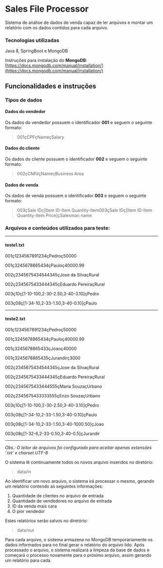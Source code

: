 # Sales File Processor

Sistema de análise de dados de venda capaz de ler arquivos e montar um relatório com os dados contidos para cada arquivo.

### Tecnologias utilizadas
Java 8, SpringBoot e MongoDB

Instruções para instalação do **MongoDB**: [https://docs.mongodb.com/manual/installation/](https://docs.mongodb.com/manual/installation/)

## Funcionalidades e instruções
### Tipos de dados
#### Dados do vendedor
Os dados do vendedor possuem o identificador **001** e seguem o seguinte formato:
> 001çCPFçNameçSalary

#### Dados do cliente
Os dados do cliente possuem o identificador **002** e seguem o seguinte formato:
> 002çCNPJçNameçBusiness Area

#### Dados de venda
Os dados de venda possuem o identificador **003** e seguem o seguinte formato:
> 003çSale IDç[Item ID-Item Quantity-Item003çSale IDç[Item ID-Item Quantity-Item Price]çSalesman name

### Arquivos e conteúdos utilizados para teste:

---
#### teste1.txt
001ç1234567891234çPedroç50000

001ç3245678865434çPauloç40000.99

002ç2345675434544345çJose da SilvaçRural

002ç2345675433444345çEduardo PereiraçRural

003ç10ç[1-10-100,2-30-2.50,3-40-3.10]çPedro

003ç08ç[1-34-10,2-33-1.50,3-40-0.10]çPaulo

---
#### teste2.txt
001ç1234567891234çPedroç50000

001ç3245678865434çPauloç40000.99

001ç3245678865433çJoaoç40000

001ç3245678865435çJurandirç3000

002ç2345675434544345çJose da SilvaçRural

002ç2345675433444345çEduardo PereiraçRural

002ç2345675433444555çMaria SouzaçUrbano

002ç2345675433333555çEnzo SouzaçUrbano

003ç10ç[1-10-100,2-30-2.50,3-40-3.10]çPedro

003ç08ç[1-34-10,2-33-1.50,3-40-0.10]çPaulo

003ç08ç[1-34-10,2-33-1.50,3-40-1000.50]çJoao

003ç08ç[1-32-6,2-33-0.50,3-40-0.5]çJurandir

---

*Obs.: O leitor de arquivos foi configurado para aceitar apenas extensões '.txt' e charset UTF-8*

O sistema lê continuamente todos os novos arquivo inseridos no diretório:
> data/in

Ao identificar um novo arquivo, o sistema irá processar o mesmo, gerando um relatório contendo as seguintes informações:
1. Quantidade de clientes no arquivo de entrada
2. Quantidade de vendedores no arquivo de entrada
3. ID da venda mais cara
4. O pior vendedor

Estes relatórios serão salvos no diretório:
> data/out

Para cada arquivo, o sistema armazena no MongoDB temporariamente os dados informados para no final gerar o relatório do arquivo lido. Após processado o arquivo, o sistema realizará a limpeza da base de dados e começará o processo novamente para o próximo arquivo, assim gerando um relatório para cada.